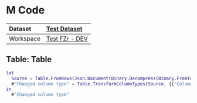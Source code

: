 



# M Code

|Dataset|[Test Dataset](./../Test-Dataset.md)|
| :--- | :--- |
|Workspace|[Test FZr - DEV](../../Workspaces/Test-FZr---DEV.md)|

## Table: Table


```m
let
  Source = Table.FromRows(Json.Document(Binary.Decompress(Binary.FromText("i45WMlSKjQUA", BinaryEncoding.Base64), Compression.Deflate)), let _t = ((type nullable text) meta [Serialized.Text = true]) in type table [Column1 = _t]),
  #"Changed column type" = Table.TransformColumnTypes(Source, {{"Column1", type number}})
in
  #"Changed column type"

```

